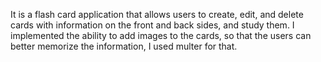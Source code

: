 It is a flash card application that allows users to create, edit, and delete cards with information on the front and back sides, and study them. I implemented the ability to add images to the cards, so that the users can better memorize the information,  I used multer for that.
